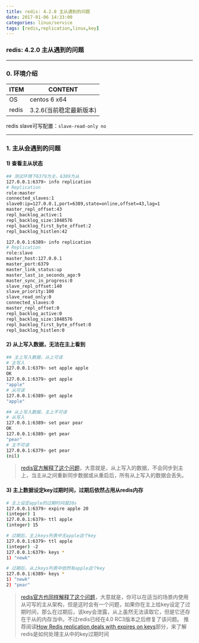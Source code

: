 ```yaml
---
title: redis: 4.2.0 主从遇到的问题
date: 2017-01-06 14:33:00
categories: linux/service
tags: [redis,replication,linux,key]
---
```

### redis: 4.2.0 主从遇到的问题

---

### 0. 环境介绍
ITEM|CONTENT
---|---
OS|centos 6 x64
redis|3.2.6(当前稳定最新版本)

redis slave可写配置：`slave-read-only no`

---

### 1. 主从会遇到的问题
#### 1) 查看主从状态
``` bash
## 测试环境下6379为主，6389为从
127.0.0.1:6379> info replication
# Replication
role:master
connected_slaves:1
slave0:ip=127.0.0.1,port=6389,state=online,offset=43,lag=1
master_repl_offset:43
repl_backlog_active:1
repl_backlog_size:1048576
repl_backlog_first_byte_offset:2
repl_backlog_histlen:42

127.0.0.1:6389> info replication
# Replication
role:slave
master_host:127.0.0.1
master_port:6379
master_link_status:up
master_last_io_seconds_ago:9
master_sync_in_progress:0
slave_repl_offset:140
slave_priority:100
slave_read_only:0
connected_slaves:0
master_repl_offset:0
repl_backlog_active:0
repl_backlog_size:1048576
repl_backlog_first_byte_offset:0
repl_backlog_histlen:0
```

#### 2) 从上写入数据，无法在主上看到
``` bash
## 主上写入数据，从上可读
# 主写入
127.0.0.1:6379> set apple apple
OK
127.0.0.1:6379> get apple
"apple"
# 从可读
127.0.0.1:6389> get apple
"apple"

## 从上写入数据，主上不可读
# 从写入
127.0.0.1:6389> set pear pear
OK
127.0.0.1:6389> get pear
"pear"
# 主不可读
127.0.0.1:6379> get pear
(nil)
```
> [redis官方解释了这个问题](https://redis.io/topics/replication#read-only-slave)，大意就是，从上写入的数据，不会同步到主上，当主从之间重新同步数据或从重启后，所有从上写入的数据会丢失。

#### 3) 主上数据设定key过期时间，过期后依然占用从redis内存
``` bash
# 主上设定apple的过期时间是20s
127.0.0.1:6379> expire apple 20
(integer) 1
127.0.0.1:6379> ttl apple
(integer) 15

# 过期后，主上keys列表中无apple这个key
127.0.0.1:6379> ttl apple
(integer) -2
127.0.0.1:6379> keys *
1) "newk"

# 过期后，从上keys列表中依然有apple这个key
127.0.0.1:6389> keys *
1) "newk"
2) "pear"
```
> [redis官方也同样解释了这个问题](https://redis.io/topics/replication#read-only-slave)，大意就是，你可以在适当的场景内使用从可写的主从架构，但是这时会有一个问题，如果你在主上给key设定了过期时间，那么在过期后，该key会泄露，从上虽然无法读取它，但是它还存在于从的内存当中。不过redis已经在4.0 RC3版本之后修复了该问题。
推荐阅读[How Redis replication deals with expires on keys](https://redis.io/topics/replication#read-only-slave)部分，来了解redis是如何处理主从中的key过期时间
